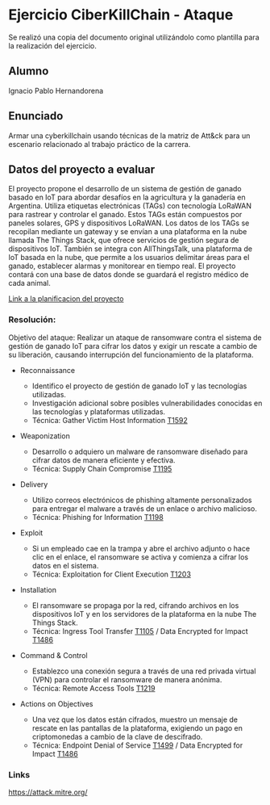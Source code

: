 # Ejercicio CiberKillChain - Ataque

Se realizó una copia del documento original utilizándolo como plantilla para la realización del ejercicio.

## Alumno

Ignacio Pablo Hernandorena

## Enunciado
Armar una cyberkillchain usando técnicas de la matriz de Att&ck para un escenario relacionado al trabajo práctico de la carrera.

## Datos del proyecto a evaluar

El proyecto propone el desarrollo de un sistema de gestión de ganado basado en IoT para abordar desafíos en la agricultura y la ganadería en Argentina. Utiliza etiquetas electrónicas (TAGs) con tecnología LoRaWAN para rastrear y controlar el ganado. Estos TAGs están compuestos por paneles solares, GPS y dispositivos LoRaWAN. Los datos de los TAGs se recopilan mediante un gateway y se envían a una plataforma en la nube llamada The Things Stack, que ofrece servicios de gestión segura de dispositivos IoT. También se integra con AllThingsTalk, una plataforma de IoT basada en la nube, que permite a los usuarios delimitar áreas para el ganado, establecer alarmas y monitorear en tiempo real. El proyecto contará con una base de datos donde se guardará el registro médico de cada animal.

[Link a la planificacion del proyecto](https://github.com/nachohernandorena/Plantilla-planificacion/blob/master/charter.pdf) 

### Resolución:

Objetivo del ataque: Realizar un ataque de ransomware contra el sistema de gestión de ganado IoT para cifrar los datos y exigir un rescate a cambio de su liberación, causando interrupción del funcionamiento de la plataforma.

* Reconnaissance
  - Identifico el proyecto de gestión de ganado IoT y las tecnologías utilizadas.
  - Investigación adicional sobre posibles vulnerabilidades conocidas en las tecnologías y plataformas utilizadas.
  - Técnica: Gather Victim Host Information [T1592](https://attack.mitre.org/techniques/T1592/)

* Weaponization
  - Desarrollo o adquiero un malware de ransomware diseñado para cifrar datos de manera eficiente y efectiva.
  - Técnica: Supply Chain Compromise [T1195](https://attack.mitre.org/techniques/T1195/)
  
* Delivery
  - Utilizo correos electrónicos de phishing altamente personalizados para entregar el malware a través de un enlace o archivo malicioso.
  - Técnica: Phishing for Information [T1198](https://attack.mitre.org/techniques/T1598/)
  
* Exploit
  - Si un empleado cae en la trampa y abre el archivo adjunto o hace clic en el enlace, el ransomware se activa y comienza a cifrar los datos en el sistema.
  - Técnica: Exploitation for Client Execution [T1203](https://attack.mitre.org/techniques/T1203/)
  
* Installation  
  - El ransomware se propaga por la red, cifrando archivos en los dispositivos IoT y en los servidores de la plataforma en la nube The Things Stack.
  - Técnica: Ingress Tool Transfer [T1105](https://attack.mitre.org/techniques/T1105/) / Data Encrypted for Impact [T1486](https://attack.mitre.org/techniques/T1486/)

* Command & Control
  - Establezco una conexión segura a través de una red privada virtual (VPN) para controlar el ransomware de manera anónima.
  - Técnica: Remote Access Tools [T1219](https://attack.mitre.org/techniques/T1219/)
  
* Actions on Objectives
  - Una vez que los datos están cifrados, muestro un mensaje de rescate en las pantallas de la plataforma, exigiendo un pago en criptomonedas a cambio de la clave de descifrado.
  - Técnica: Endpoint Denial of Service [T1499](https://attack.mitre.org/techniques/T1499/) / Data Encrypted for Impact [T1486](https://attack.mitre.org/techniques/T1486/)

  
### Links
https://attack.mitre.org/


  

